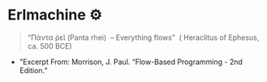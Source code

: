 # Erlmachine ⚙️

> “Πάντα ῥεῖ (Panta rhei)  – Everything flows”  ( Heraclitus of Ephesus, ca. 500 BCE) 

- ”Excerpt From: Morrison, J. Paul. “Flow-Based Programming - 2nd Edition.” 
